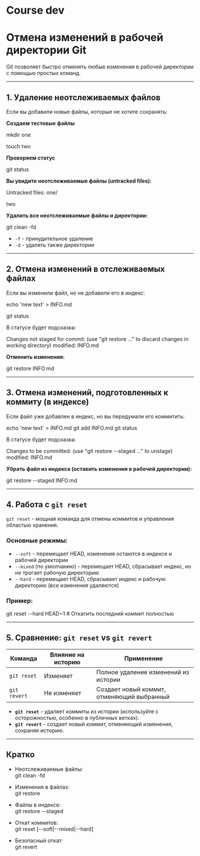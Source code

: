 # Course dev

# Отмена изменений в рабочей директории Git

Git позволяет быстро отменять любые изменения в рабочей директории с помощью простых команд. 

---

## 1. Удаление неотслеживаемых файлов

Если вы добавили новые файлы, которые не хотите сохранять:

**Создаем тестовые файлы**

mkdir one

touch two

**Проверяем статус**

git status



**Вы увидите неотслеживаемые файлы (untracked files):**

Untracked files:
one/

two



**Удалить все неотслеживаемые файлы и директории:**

git clean -fd



- `-f` - принудительное удаление  
- `-d` - удалять также директории

---

## 2. Отмена изменений в отслеживаемых файлах

Если вы изменили файл, но не добавили его в индекс:


echo 'new text' > INFO.md

git status



В статусе будет подсказка:

Changes not staged for commit:
(use "git restore <file>..." to discard changes in working directory)
modified: INFO.md



**Отменить изменения:**

git restore INFO.md



---

## 3. Отмена изменений, подготовленных к коммиту (в индексе)

Если файл уже добавлен в индекс, но вы передумали его коммитить:

echo 'new text' > INFO.md
git add INFO.md
git status



В статусе будет подсказка:

Changes to be committed:
(use "git restore --staged <file>..." to unstage)
modified: INFO.md



**Убрать файл из индекса (оставить изменения в рабочей директории):**

git restore --staged INFO.md



---

## 4. Работа с `git reset`

`git reset` - мощная команда для отмены коммитов и управления областью хранения.

### Основные режимы:

- `--soft` - перемещает HEAD, изменения остаются в индексе и рабочей директории  
- `--mixed` (по умолчанию) - перемещает HEAD, сбрасывает индекс, но не трогает рабочую директорию  
- `--hard` - перемещает HEAD, сбрасывает индекс и рабочую директорию (все изменения удаляются)

### Пример:

git reset --hard HEAD~1 # Откатить последний коммит полностью



---

## 5. Сравнение: `git reset` vs `git revert`

| Команда      | Влияние на историю | Применение                                    |
|--------------|--------------------|-----------------------------------------------|
| `git reset`  | Изменяет           | Полное удаление изменений из истории          |
| `git revert` | Не изменяет        | Создает новый коммит, отменяющий выбранный    |

- **`git reset`** - удаляет коммиты из истории (используйте с осторожностью, особенно в публичных ветках).  
- **`git revert`** - создает новый коммит, отменяющий изменения, сохраняя историю.

---

## Кратко

- Неотслеживаемые файлы:  
git clean -fd


- Изменения в файлах:  
git restore <file>


- Файлы в индексе:  
git restore --staged <file>


- Откат коммитов:  
git reset [--soft|--mixed|--hard]


- Безопасный откат:  
git revert <commit>






  
